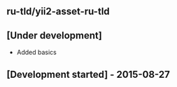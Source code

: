 ru-tld/yii2-asset-ru-tld
------------------------

## [Under development]

- Added basics

## [Development started] - 2015-08-27

